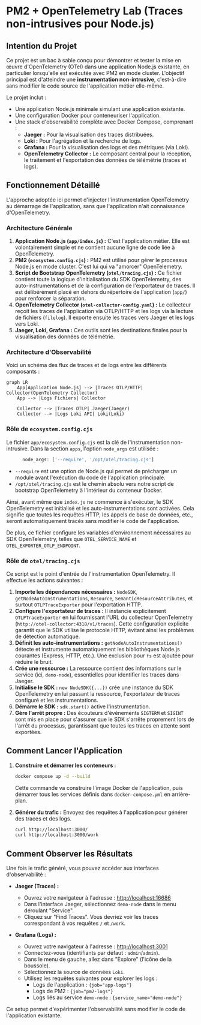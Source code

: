 # PM2 + OpenTelemetry Lab (Traces non-intrusives pour Node.js)

## Intention du Projet

Ce projet est un bac à sable conçu pour démontrer et tester la mise en œuvre d'OpenTelemetry (OTel) dans une application Node.js existante, en particulier lorsqu'elle est exécutée avec PM2 en mode cluster. L'objectif principal est d'atteindre une **instrumentation non-intrusive**, c'est-à-dire sans modifier le code source de l'application métier elle-même.

Le projet inclut :
*   Une application Node.js minimale simulant une application existante.
*   Une configuration Docker pour conteneuriser l'application.
*   Une stack d'observabilité complète avec Docker Compose, comprenant :
    *   **Jaeger :** Pour la visualisation des traces distribuées.
    *   **Loki :** Pour l'agrégation et la recherche de logs.
    *   **Grafana :** Pour la visualisation des logs et des métriques (via Loki).
    *   **OpenTelemetry Collector :** Le composant central pour la réception, le traitement et l'exportation des données de télémétrie (traces et logs).

## Fonctionnement Détaillé

L'approche adoptée ici permet d'injecter l'instrumentation OpenTelemetry au démarrage de l'application, sans que l'application n'ait connaissance d'OpenTelemetry.

### Architecture Générale

1.  **Application Node.js (`app/index.js`) :** C'est l'application métier. Elle est volontairement simple et ne contient aucune ligne de code liée à OpenTelemetry.
2.  **PM2 (`ecosystem.config.cjs`) :** PM2 est utilisé pour gérer le processus Node.js en mode cluster. C'est lui qui va "amorcer" OpenTelemetry.
3.  **Script de Bootstrap OpenTelemetry (`otel/tracing.cjs`) :** Ce fichier contient toute la logique d'initialisation du SDK OpenTelemetry, des auto-instrumentations et de la configuration de l'exportateur de traces. Il est délibérément placé en dehors du répertoire de l'application (`app/`) pour renforcer la séparation.
4.  **OpenTelemetry Collector (`otel-collector-config.yaml`) :** Le collecteur reçoit les traces de l'application via OTLP/HTTP et les logs via la lecture de fichiers (`filelog`). Il exporte ensuite les traces vers Jaeger et les logs vers Loki.
5.  **Jaeger, Loki, Grafana :** Ces outils sont les destinations finales pour la visualisation des données de télémétrie.

### Architecture d'Observabilité

Voici un schéma des flux de traces et de logs entre les différents composants :

```mermaid
graph LR
    App[Application Node.js] --> |Traces OTLP/HTTP| Collector(OpenTelemetry Collector)
    App --> |Logs Fichiers| Collector

    Collector --> |Traces OTLP| Jaeger(Jaeger)
    Collector --> |Logs Loki API| Loki(Loki)
```

### Rôle de `ecosystem.config.cjs`

Le fichier `app/ecosystem.config.cjs` est la clé de l'instrumentation non-intrusive. Dans la section `apps`, l'option `node_args` est utilisée :

```javascript
      node_args: ['--require', '/opt/otel/tracing.cjs']
```

*   `--require` est une option de Node.js qui permet de précharger un module avant l'exécution du code de l'application principale.
*   `/opt/otel/tracing.cjs` est le chemin absolu vers notre script de bootstrap OpenTelemetry à l'intérieur du conteneur Docker.

Ainsi, avant même que `index.js` ne commence à s'exécuter, le SDK OpenTelemetry est initialisé et les auto-instrumentations sont activées. Cela signifie que toutes les requêtes HTTP, les appels de base de données, etc., seront automatiquement tracés sans modifier le code de l'application.

De plus, ce fichier configure les variables d'environnement nécessaires au SDK OpenTelemetry, telles que `OTEL_SERVICE_NAME` et `OTEL_EXPORTER_OTLP_ENDPOINT`.

### Rôle de `otel/tracing.cjs`

Ce script est le point d'entrée de l'instrumentation OpenTelemetry. Il effectue les actions suivantes :

1.  **Importe les dépendances nécessaires :** `NodeSDK`, `getNodeAutoInstrumentations`, `Resource`, `SemanticResourceAttributes`, et surtout `OTLPTraceExporter` pour l'exportation HTTP.
2.  **Configure l'exportateur de traces :** Il instancie explicitement `OTLPTraceExporter` en lui fournissant l'URL du collecteur OpenTelemetry (`http://otel-collector:4318/v1/traces`). Cette configuration explicite garantit que le SDK utilise le protocole HTTP, évitant ainsi les problèmes de détection automatique.
3.  **Définit les auto-instrumentations :** `getNodeAutoInstrumentations()` détecte et instrumente automatiquement les bibliothèques Node.js courantes (Express, HTTP, etc.). Une exclusion pour `fs` est ajoutée pour réduire le bruit.
4.  **Crée une ressource :** La ressource contient des informations sur le service (ici, `demo-node`), essentielles pour identifier les traces dans Jaeger.
5.  **Initialise le SDK :** `new NodeSDK({...})` crée une instance du SDK OpenTelemetry en lui passant la ressource, l'exportateur de traces configuré et les instrumentations.
6.  **Démarre le SDK :** `sdk.start()` active l'instrumentation.
7.  **Gère l'arrêt propre :** Des écouteurs d'événements `SIGTERM` et `SIGINT` sont mis en place pour s'assurer que le SDK s'arrête proprement lors de l'arrêt du processus, garantissant que toutes les traces en attente sont exportées.

## Comment Lancer l'Application

1.  **Construire et démarrer les conteneurs :**
    ```bash
    docker compose up -d --build
    ```
    Cette commande va construire l'image Docker de l'application, puis démarrer tous les services définis dans `docker-compose.yml` en arrière-plan.

2.  **Générer du trafic :**
    Envoyez des requêtes à l'application pour générer des traces et des logs.
    ```bash
    curl http://localhost:3000/
    curl http://localhost:3000/work
    ```

## Comment Observer les Résultats

Une fois le trafic généré, vous pouvez accéder aux interfaces d'observabilité :

*   **Jaeger (Traces) :**
    *   Ouvrez votre navigateur à l'adresse : [http://localhost:16686](http://localhost:16686)
    *   Dans l'interface Jaeger, sélectionnez `demo-node` dans le menu déroulant "Service".
    *   Cliquez sur "Find Traces". Vous devriez voir les traces correspondant à vos requêtes `/` et `/work`.

*   **Grafana (Logs) :**
    *   Ouvrez votre navigateur à l'adresse : [http://localhost:3001](http://localhost:3001)
    *   Connectez-vous (identifiants par défaut : `admin`/`admin`).
    *   Dans le menu de gauche, allez dans "Explore" (l'icône de la boussole).
    *   Sélectionnez la source de données `Loki`.
    *   Utilisez les requêtes suivantes pour explorer les logs :
        *   Logs de l'application : `{job="app-logs"}`
        *   Logs de PM2 : `{job="pm2-logs"}`
        *   Logs liés au service `demo-node` : `{service_name="demo-node"}`

Ce setup permet d'expérimenter l'observabilité sans modifier le code de l'application existante.